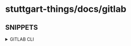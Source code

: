# stuttgart-things/docs/gitlab

## SNIPPETS

<details><summary>GITLAB CLI</summary>

```bash
# INSTALL
wget https://gitlab.com/gitlab-org/cli/-/releases/v1.43.0/downloads/glab_1.43.0_Linux_x86_64.tar.gz
tar xvfz glab_1.43.0_Linux_x86_64.tar.gz
sudo mv bin/glab /usr/bin/glab

# CONFIG
glab auth login

# TEST
glab issue list
```

</details>
